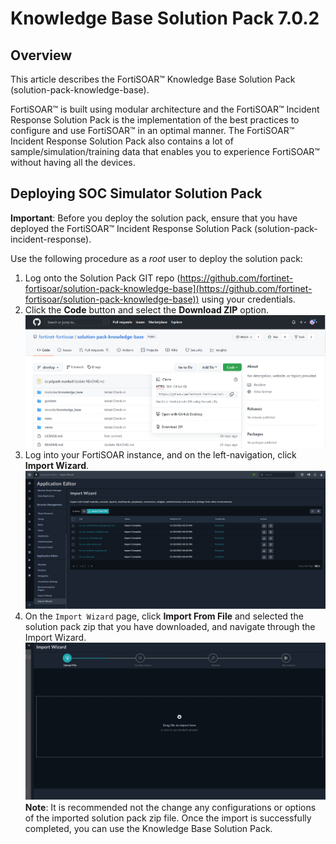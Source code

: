 # Knowledge Base Solution Pack 7.0.2

## Overview

This article describes the FortiSOAR™ Knowledge Base Solution Pack (solution-pack-knowledge-base). 

FortiSOAR™ is built using modular architecture and the FortiSOAR™ Incident Response Solution Pack is the implementation of the best practices to configure and use FortiSOAR™ in an optimal manner. The FortiSOAR™ Incident Response Solution Pack also contains a lot of sample/simulation/training data that enables you to experience FortiSOAR™ without having all the devices.

## Deploying SOC Simulator Solution Pack

**Important**: Before you deploy the solution pack, ensure that you have deployed the FortiSOAR™ Incident Response Solution Pack (solution-pack-incident-response).

Use the following procedure as a *root* user to deploy the solution pack:

1. Log onto the Solution Pack GIT repo (https://github.com/fortinet-fortisoar/solution-pack-knowledge-base](https://github.com/fortinet-fortisoar/solution-pack-knowledge-base)) using your credentials.
2. Click the **Code** button and select the **Download ZIP** option.
   ![Fortinet-FortiSOAR GIT branch > Code >Download the solution pack zip](media/KBZip.png)
3. Log into your FortiSOAR instance, and on the left-navigation, click **Import Wizard**.
   ![Import Wizard](media/importWizard.png)
4. On the `Import Wizard` page, click **Import From File** and selected the solution pack zip that you have downloaded, and navigate through the Import Wizard.
   ![Importing the IR Solution Pack zip file](media/importIRCP.png)
   **Note**: It is recommended not the change any configurations or options of the imported solution pack zip file.
   Once the import is successfully completed, you can use the Knowledge Base Solution Pack.
